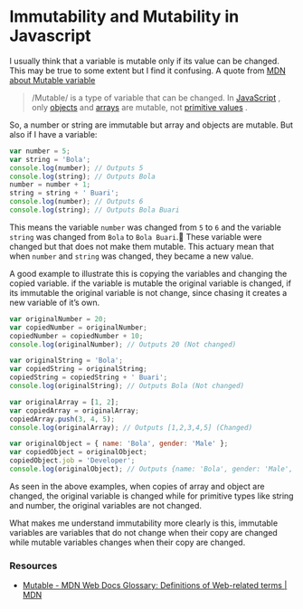 # Immutability and Mutability in Javascript

I usually think that a variable is mutable only if its value can be changed. This may be true to some extent but I find it confusing. A quote from [MDN about Mutable variable](https://developer.mozilla.org/en-US/docs/Glossary/Mutable)

> /Mutable/ is a type of variable that can be changed. In [JavaScript](https://developer.mozilla.org/en-US/docs/Glossary/JavaScript) , only [objects](https://developer.mozilla.org/en-US/docs/Glossary/Object) and [arrays](https://developer.mozilla.org/en-US/docs/Glossary/Array) are mutable, not [primitive values](https://developer.mozilla.org/en-US/docs/Glossary/primitive) .

So, a number or string are immutable but array and objects are mutable. But also if I have a variable:

```js
var number = 5;
var string = 'Bola';
console.log(number); // Outputs 5
console.log(string); // Outputs Bola
number = number + 1;
string = string + ' Buari';
console.log(number); // Outputs 6
console.log(string); // Outputs Bola Buari
```

This means the variable `number` was changed from `5` to `6` and the variable `string` was changed from `Bola` to `Bola Buari`.🤔
These variable were changed but that does not make them mutable. This actuary mean that when `number` and `string` was changed, they became a new value.

A good example to illustrate this is copying the variables and changing the copied variable. if the variable is mutable the original variable is changed, if its immutable the original variable is not change, since chasing it creates a new variable of it’s own.

```js
var originalNumber = 20;
var copiedNumber = originalNumber;
copiedNumber = copiedNumber + 10;
console.log(originalNumber); // Outputs 20 (Not changed)

var originalString = 'Bola';
var copiedString = originalString;
copiedString = copiedString + ' Buari';
console.log(originalString); // Outputs Bola (Not changed)

var originalArray = [1, 2];
var copiedArray = originalArray;
copiedArray.push(3, 4, 5);
console.log(originalArray); // Outputs [1,2,3,4,5] (Changed)

var originalObject = { name: 'Bola', gender: 'Male' };
var copiedObject = originalObject;
copiedObject.job = 'Developer';
console.log(originalObject); // Outputs {name: 'Bola', gender: 'Male', job: 'Developer'} (Changed)
```

As seen in the above examples, when copies of array and object are changed, the original variable is changed while for primitive types like string and number, the original variables are not changed.

What makes me understand immutability more clearly is this, immutable variables are variables that do not change when their copy are changed while mutable variables changes when their copy are changed.

### Resources

- [Mutable - MDN Web Docs Glossary: Definitions of Web-related terms | MDN](https://developer.mozilla.org/en-US/docs/Glossary/Mutable)
